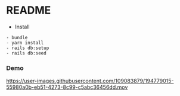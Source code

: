 # README

* Install
```
- bundle
- yarn install
- rails db:setup
- rails db:seed
```
### Demo

https://user-images.githubusercontent.com/109083879/194779015-55980a0b-eb51-4273-8c99-c5abc36456dd.mov


